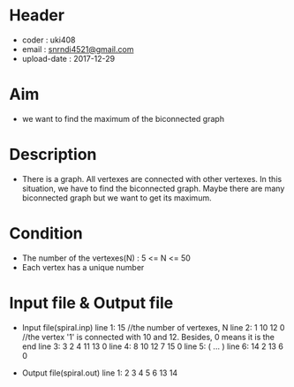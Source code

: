 # Header
- coder : uki408
- email : snrndi4521@gmail.com
- upload-date : 2017-12-29

# Aim
- we want to find the maximum of the biconnected graph

# Description
- There is a graph. All vertexes are connected with other vertexes. In this situation, we have to find
the biconnected graph. Maybe there are many biconnected graph but we want to get its maximum.


# Condition
- The number of the vertexes(N) : 5 <= N <= 50
- Each vertex has a unique number

# Input file & Output file
- Input file(spiral.inp)
line 1: 15    //the number of vertexes, N
line 2: 1 10 12 0   //the vertex '1' is connected with 10 and 12. Besides, 0 means it is the end
line 3: 3 2 4 11 13 0
line 4: 8 10 12 7 15 0
line 5: ( ... )
line 6: 14 2 13 6 0

- Output file(spiral.out)
line 1:  2 3 4 5 6 13 14
